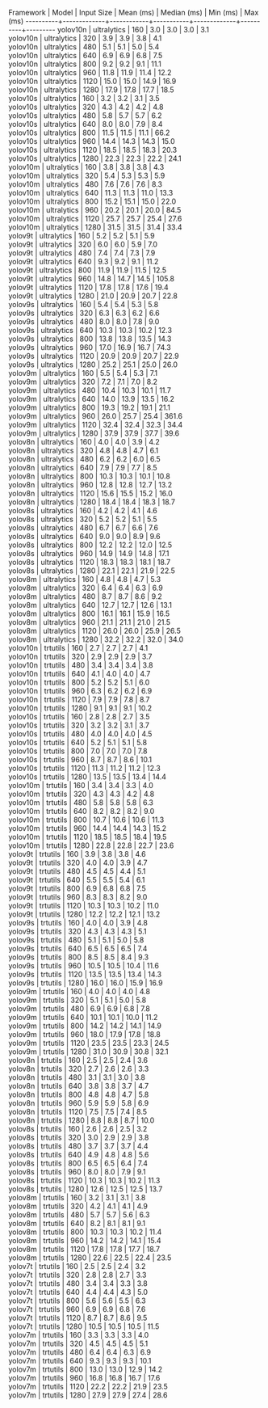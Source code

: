 Framework | Model       | Input Size | Mean (ms) | Median (ms) | Min (ms) | Max (ms)
----------+-------------+------------+-----------+-------------+----------+---------
yolov10n  | ultralytics | 160        | 3.0       | 3.0         | 3.0      | 3.1     
yolov10n  | ultralytics | 320        | 3.9       | 3.9         | 3.8      | 4.1     
yolov10n  | ultralytics | 480        | 5.1       | 5.1         | 5.0      | 5.4     
yolov10n  | ultralytics | 640        | 6.9       | 6.9         | 6.8      | 7.5     
yolov10n  | ultralytics | 800        | 9.2       | 9.2         | 9.1      | 11.1    
yolov10n  | ultralytics | 960        | 11.8      | 11.9        | 11.4     | 12.2    
yolov10n  | ultralytics | 1120       | 15.0      | 15.0        | 14.9     | 16.9    
yolov10n  | ultralytics | 1280       | 17.9      | 17.8        | 17.7     | 18.5    
yolov10s  | ultralytics | 160        | 3.2       | 3.2         | 3.1      | 3.5     
yolov10s  | ultralytics | 320        | 4.3       | 4.2         | 4.2      | 4.8     
yolov10s  | ultralytics | 480        | 5.8       | 5.7         | 5.7      | 6.2     
yolov10s  | ultralytics | 640        | 8.0       | 8.0         | 7.9      | 8.4     
yolov10s  | ultralytics | 800        | 11.5      | 11.5        | 11.1     | 66.2    
yolov10s  | ultralytics | 960        | 14.4      | 14.3        | 14.3     | 15.0    
yolov10s  | ultralytics | 1120       | 18.5      | 18.5        | 18.3     | 20.3    
yolov10s  | ultralytics | 1280       | 22.3      | 22.3        | 22.2     | 24.1    
yolov10m  | ultralytics | 160        | 3.8       | 3.8         | 3.8      | 4.3     
yolov10m  | ultralytics | 320        | 5.4       | 5.3         | 5.3      | 5.9     
yolov10m  | ultralytics | 480        | 7.6       | 7.6         | 7.6      | 8.3     
yolov10m  | ultralytics | 640        | 11.3      | 11.3        | 11.0     | 13.3    
yolov10m  | ultralytics | 800        | 15.2      | 15.1        | 15.0     | 22.0    
yolov10m  | ultralytics | 960        | 20.2      | 20.1        | 20.0     | 84.5    
yolov10m  | ultralytics | 1120       | 25.7      | 25.7        | 25.4     | 27.6    
yolov10m  | ultralytics | 1280       | 31.5      | 31.5        | 31.4     | 33.4    
yolov9t   | ultralytics | 160        | 5.2       | 5.2         | 5.1      | 5.9     
yolov9t   | ultralytics | 320        | 6.0       | 6.0         | 5.9      | 7.0     
yolov9t   | ultralytics | 480        | 7.4       | 7.4         | 7.3      | 7.9     
yolov9t   | ultralytics | 640        | 9.3       | 9.2         | 9.1      | 11.2    
yolov9t   | ultralytics | 800        | 11.9      | 11.9        | 11.5     | 12.5    
yolov9t   | ultralytics | 960        | 14.8      | 14.7        | 14.5     | 105.8   
yolov9t   | ultralytics | 1120       | 17.8      | 17.8        | 17.6     | 19.4    
yolov9t   | ultralytics | 1280       | 21.0      | 20.9        | 20.7     | 22.8    
yolov9s   | ultralytics | 160        | 5.4       | 5.4         | 5.3      | 5.8     
yolov9s   | ultralytics | 320        | 6.3       | 6.3         | 6.2      | 6.6     
yolov9s   | ultralytics | 480        | 8.0       | 8.0         | 7.8      | 9.0     
yolov9s   | ultralytics | 640        | 10.3      | 10.3        | 10.2     | 12.3    
yolov9s   | ultralytics | 800        | 13.8      | 13.8        | 13.5     | 14.3    
yolov9s   | ultralytics | 960        | 17.0      | 16.9        | 16.7     | 74.3    
yolov9s   | ultralytics | 1120       | 20.9      | 20.9        | 20.7     | 22.9    
yolov9s   | ultralytics | 1280       | 25.2      | 25.1        | 25.0     | 26.0    
yolov9m   | ultralytics | 160        | 5.5       | 5.4         | 5.3      | 7.1     
yolov9m   | ultralytics | 320        | 7.2       | 7.1         | 7.0      | 8.2     
yolov9m   | ultralytics | 480        | 10.4      | 10.3        | 10.1     | 11.7    
yolov9m   | ultralytics | 640        | 14.0      | 13.9        | 13.5     | 16.2    
yolov9m   | ultralytics | 800        | 19.3      | 19.2        | 19.1     | 21.1    
yolov9m   | ultralytics | 960        | 26.0      | 25.7        | 25.4     | 361.6   
yolov9m   | ultralytics | 1120       | 32.4      | 32.4        | 32.3     | 34.4    
yolov9m   | ultralytics | 1280       | 37.9      | 37.9        | 37.7     | 39.6    
yolov8n   | ultralytics | 160        | 4.0       | 4.0         | 3.9      | 4.2     
yolov8n   | ultralytics | 320        | 4.8       | 4.8         | 4.7      | 6.1     
yolov8n   | ultralytics | 480        | 6.2       | 6.2         | 6.0      | 6.5     
yolov8n   | ultralytics | 640        | 7.9       | 7.9         | 7.7      | 8.5     
yolov8n   | ultralytics | 800        | 10.3      | 10.3        | 10.1     | 10.8    
yolov8n   | ultralytics | 960        | 12.8      | 12.8        | 12.7     | 13.2    
yolov8n   | ultralytics | 1120       | 15.6      | 15.5        | 15.2     | 16.0    
yolov8n   | ultralytics | 1280       | 18.4      | 18.4        | 18.3     | 18.7    
yolov8s   | ultralytics | 160        | 4.2       | 4.2         | 4.1      | 4.6     
yolov8s   | ultralytics | 320        | 5.2       | 5.2         | 5.1      | 5.5     
yolov8s   | ultralytics | 480        | 6.7       | 6.7         | 6.6      | 7.6     
yolov8s   | ultralytics | 640        | 9.0       | 9.0         | 8.9      | 9.6     
yolov8s   | ultralytics | 800        | 12.2      | 12.2        | 12.0     | 12.5    
yolov8s   | ultralytics | 960        | 14.9      | 14.9        | 14.8     | 17.1    
yolov8s   | ultralytics | 1120       | 18.3      | 18.3        | 18.1     | 18.7    
yolov8s   | ultralytics | 1280       | 22.1      | 22.1        | 21.9     | 22.5    
yolov8m   | ultralytics | 160        | 4.8       | 4.8         | 4.7      | 5.3     
yolov8m   | ultralytics | 320        | 6.4       | 6.4         | 6.3      | 6.9     
yolov8m   | ultralytics | 480        | 8.7       | 8.7         | 8.6      | 9.2     
yolov8m   | ultralytics | 640        | 12.7      | 12.7        | 12.6     | 13.1    
yolov8m   | ultralytics | 800        | 16.1      | 16.1        | 15.9     | 16.5    
yolov8m   | ultralytics | 960        | 21.1      | 21.1        | 21.0     | 21.5    
yolov8m   | ultralytics | 1120       | 26.0      | 26.0        | 25.9     | 26.5    
yolov8m   | ultralytics | 1280       | 32.2      | 32.2        | 32.0     | 34.0    
yolov10n  | trtutils    | 160        | 2.7       | 2.7         | 2.7      | 4.1     
yolov10n  | trtutils    | 320        | 2.9       | 2.9         | 2.9      | 3.7     
yolov10n  | trtutils    | 480        | 3.4       | 3.4         | 3.4      | 3.8     
yolov10n  | trtutils    | 640        | 4.1       | 4.0         | 4.0      | 4.7     
yolov10n  | trtutils    | 800        | 5.2       | 5.2         | 5.1      | 6.0     
yolov10n  | trtutils    | 960        | 6.3       | 6.2         | 6.2      | 6.9     
yolov10n  | trtutils    | 1120       | 7.9       | 7.9         | 7.8      | 8.7     
yolov10n  | trtutils    | 1280       | 9.1       | 9.1         | 9.1      | 10.2    
yolov10s  | trtutils    | 160        | 2.8       | 2.8         | 2.7      | 3.5     
yolov10s  | trtutils    | 320        | 3.2       | 3.2         | 3.1      | 3.7     
yolov10s  | trtutils    | 480        | 4.0       | 4.0         | 4.0      | 4.5     
yolov10s  | trtutils    | 640        | 5.2       | 5.1         | 5.1      | 5.8     
yolov10s  | trtutils    | 800        | 7.0       | 7.0         | 7.0      | 7.8     
yolov10s  | trtutils    | 960        | 8.7       | 8.7         | 8.6      | 10.1    
yolov10s  | trtutils    | 1120       | 11.3      | 11.2        | 11.2     | 12.3    
yolov10s  | trtutils    | 1280       | 13.5      | 13.5        | 13.4     | 14.4    
yolov10m  | trtutils    | 160        | 3.4       | 3.4         | 3.3      | 4.0     
yolov10m  | trtutils    | 320        | 4.3       | 4.3         | 4.2      | 4.8     
yolov10m  | trtutils    | 480        | 5.8       | 5.8         | 5.8      | 6.3     
yolov10m  | trtutils    | 640        | 8.2       | 8.2         | 8.2      | 9.0     
yolov10m  | trtutils    | 800        | 10.7      | 10.6        | 10.6     | 11.3    
yolov10m  | trtutils    | 960        | 14.4      | 14.4        | 14.3     | 15.2    
yolov10m  | trtutils    | 1120       | 18.5      | 18.5        | 18.4     | 19.5    
yolov10m  | trtutils    | 1280       | 22.8      | 22.8        | 22.7     | 23.6    
yolov9t   | trtutils    | 160        | 3.9       | 3.8         | 3.8      | 4.6     
yolov9t   | trtutils    | 320        | 4.0       | 4.0         | 3.9      | 4.7     
yolov9t   | trtutils    | 480        | 4.5       | 4.5         | 4.4      | 5.1     
yolov9t   | trtutils    | 640        | 5.5       | 5.5         | 5.4      | 6.1     
yolov9t   | trtutils    | 800        | 6.9       | 6.8         | 6.8      | 7.5     
yolov9t   | trtutils    | 960        | 8.3       | 8.3         | 8.2      | 9.0     
yolov9t   | trtutils    | 1120       | 10.3      | 10.3        | 10.2     | 11.0    
yolov9t   | trtutils    | 1280       | 12.2      | 12.2        | 12.1     | 13.2    
yolov9s   | trtutils    | 160        | 4.0       | 4.0         | 3.9      | 4.8     
yolov9s   | trtutils    | 320        | 4.3       | 4.3         | 4.3      | 5.1     
yolov9s   | trtutils    | 480        | 5.1       | 5.1         | 5.0      | 5.8     
yolov9s   | trtutils    | 640        | 6.5       | 6.5         | 6.5      | 7.4     
yolov9s   | trtutils    | 800        | 8.5       | 8.5         | 8.4      | 9.3     
yolov9s   | trtutils    | 960        | 10.5      | 10.5        | 10.4     | 11.6    
yolov9s   | trtutils    | 1120       | 13.5      | 13.5        | 13.4     | 14.3    
yolov9s   | trtutils    | 1280       | 16.0      | 16.0        | 15.9     | 16.9    
yolov9m   | trtutils    | 160        | 4.0       | 4.0         | 4.0      | 4.8     
yolov9m   | trtutils    | 320        | 5.1       | 5.1         | 5.0      | 5.8     
yolov9m   | trtutils    | 480        | 6.9       | 6.9         | 6.8      | 7.8     
yolov9m   | trtutils    | 640        | 10.1      | 10.1        | 10.0     | 11.2    
yolov9m   | trtutils    | 800        | 14.2      | 14.2        | 14.1     | 14.9    
yolov9m   | trtutils    | 960        | 18.0      | 17.9        | 17.8     | 18.8    
yolov9m   | trtutils    | 1120       | 23.5      | 23.5        | 23.3     | 24.5    
yolov9m   | trtutils    | 1280       | 31.0      | 30.9        | 30.8     | 32.1    
yolov8n   | trtutils    | 160        | 2.5       | 2.5         | 2.4      | 3.6     
yolov8n   | trtutils    | 320        | 2.7       | 2.6         | 2.6      | 3.3     
yolov8n   | trtutils    | 480        | 3.1       | 3.1         | 3.0      | 3.8     
yolov8n   | trtutils    | 640        | 3.8       | 3.8         | 3.7      | 4.7     
yolov8n   | trtutils    | 800        | 4.8       | 4.8         | 4.7      | 5.8     
yolov8n   | trtutils    | 960        | 5.9       | 5.9         | 5.8      | 6.9     
yolov8n   | trtutils    | 1120       | 7.5       | 7.5         | 7.4      | 8.5     
yolov8n   | trtutils    | 1280       | 8.8       | 8.8         | 8.7      | 10.0    
yolov8s   | trtutils    | 160        | 2.6       | 2.6         | 2.5      | 3.2     
yolov8s   | trtutils    | 320        | 3.0       | 2.9         | 2.9      | 3.8     
yolov8s   | trtutils    | 480        | 3.7       | 3.7         | 3.7      | 4.4     
yolov8s   | trtutils    | 640        | 4.9       | 4.8         | 4.8      | 5.6     
yolov8s   | trtutils    | 800        | 6.5       | 6.5         | 6.4      | 7.4     
yolov8s   | trtutils    | 960        | 8.0       | 8.0         | 7.9      | 9.1     
yolov8s   | trtutils    | 1120       | 10.3      | 10.3        | 10.2     | 11.3    
yolov8s   | trtutils    | 1280       | 12.6      | 12.5        | 12.5     | 13.7    
yolov8m   | trtutils    | 160        | 3.2       | 3.1         | 3.1      | 3.8     
yolov8m   | trtutils    | 320        | 4.2       | 4.1         | 4.1      | 4.9     
yolov8m   | trtutils    | 480        | 5.7       | 5.7         | 5.6      | 6.3     
yolov8m   | trtutils    | 640        | 8.2       | 8.1         | 8.1      | 9.1     
yolov8m   | trtutils    | 800        | 10.3      | 10.3        | 10.2     | 11.4    
yolov8m   | trtutils    | 960        | 14.2      | 14.2        | 14.1     | 15.4    
yolov8m   | trtutils    | 1120       | 17.8      | 17.8        | 17.7     | 18.7    
yolov8m   | trtutils    | 1280       | 22.6      | 22.5        | 22.4     | 23.5    
yolov7t   | trtutils    | 160        | 2.5       | 2.5         | 2.4      | 3.2     
yolov7t   | trtutils    | 320        | 2.8       | 2.8         | 2.7      | 3.3     
yolov7t   | trtutils    | 480        | 3.4       | 3.4         | 3.3      | 3.8     
yolov7t   | trtutils    | 640        | 4.4       | 4.4         | 4.3      | 5.0     
yolov7t   | trtutils    | 800        | 5.6       | 5.6         | 5.5      | 6.3     
yolov7t   | trtutils    | 960        | 6.9       | 6.9         | 6.8      | 7.6     
yolov7t   | trtutils    | 1120       | 8.7       | 8.7         | 8.6      | 9.5     
yolov7t   | trtutils    | 1280       | 10.5      | 10.5        | 10.5     | 11.5    
yolov7m   | trtutils    | 160        | 3.3       | 3.3         | 3.3      | 4.0     
yolov7m   | trtutils    | 320        | 4.5       | 4.5         | 4.5      | 5.1     
yolov7m   | trtutils    | 480        | 6.4       | 6.4         | 6.3      | 6.9     
yolov7m   | trtutils    | 640        | 9.3       | 9.3         | 9.3      | 10.1    
yolov7m   | trtutils    | 800        | 13.0      | 13.0        | 12.9     | 14.2    
yolov7m   | trtutils    | 960        | 16.8      | 16.8        | 16.7     | 17.6    
yolov7m   | trtutils    | 1120       | 22.2      | 22.2        | 21.9     | 23.5    
yolov7m   | trtutils    | 1280       | 27.9      | 27.9        | 27.4     | 28.6    